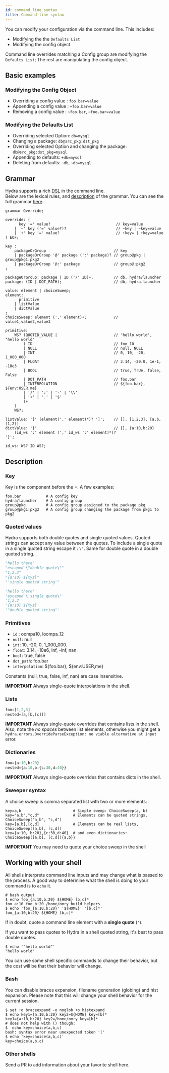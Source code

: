 ```yaml
---
id: command_line_syntax
title: Command-line syntax
---
```

You can modify your configuration via the command line. This includes:
- Modifying the the `Defaults List`
- Modifying the config object

Command line overrides matching a Config group are modifying the `Defaults List`;
The rest are manipulating the config object.

## Basic examples
### Modifying the Config Object
- Overriding a config value : `foo.bar=value`
- Appending a config value : `+foo.bar=value`
- Removing a config value : `~foo.bar`, `~foo.bar=value`

### Modifying the Defaults List
- Overriding selected Option: `db=mysql`
- Changing a package: `db@src_pkg:dst_pkg`
- Overriding selected Option and changing the package: `db@src_pkg:dst_pkg=mysql`
- Appending to defaults: `+db=mysql`
- Deleting from defaults: `~db`, `~db=mysql`

## Grammar
Hydra supports a rich [DSL](https://en.wikipedia.org/wiki/Domain-specific_language) in the command line.   
Below are the lexical rules, and [description](#Description) of the grammar.
You can see the full grammar [here](https://github.com/facebookresearch/hydra/tree/master/hydra/grammar/Override.g4).

```antlr4
grammar Override;

override: (
      key '=' value?                             // key=value
    | '~' key ('=' value?)?                      // ~key | ~key=value
    | '+' key '=' value?                         // +key= | +key=value
) EOF;

key :
    packageOrGroup                              // key
    | packageOrGroup '@' package (':' package)? // group@pkg | group@pkg1:pkg2
    | packageOrGroup '@:' package               // group@:pkg2
;

packageOrGroup: package | ID ('/' ID)+;         // db, hydra/launcher
package: (ID | DOT_PATH);                       // db, hydra.launcher

value: element | choiceSweep;
element:
      primitive
    | listValue
    | dictValue
;
choiceSweep: element (',' element)+;            // value1,value2,value3

primitive:
    WS? (QUOTED_VALUE |                         // 'hello world', "hello world"
        ( ID                                    // foo_10
        | NULL                                  // null, NULL
        | INT                                   // 0, 10, -20, 1_000_000
        | FLOAT                                 // 3.14, -20.0, 1e-1, -10e3
        | BOOL                                  // true, TrUe, false, False
        | DOT_PATH                              // foo.bar
        | INTERPOLATION                         // ${foo.bar}, ${env:USER,me}
        | '/' | ':' | '-' | '\\'
        | '+' | '.' | '$'
        )+
    )
    WS?;

listValue: '[' (element(',' element)*)? ']';    // [], [1,2,3], [a,b,[1,2]]
dictValue: '{'                                  // {}, {a:10,b:20}
    (id_ws ':' element (',' id_ws ':' element)*)?
'}';

id_ws: WS? ID WS?;
```
## Description
### Key
Key is the component before the =. A few examples:
```shell script
foo.bar           # A config key
hydra/launcher    # A config group
group@pkg         # A config group assigned to the package pkg
group@pkg1:pkg2   # A config group changing the package from pkg1 to pkg2
```

### Quoted values
Hydra supports both double quotes and single quoted values.
Quoted strings can accept any value between the quotes.
To include a single quote in a single quoted string escape it : `\'`. Same for double quote in a double quoted string.

<div className="row">
<div className="col col--6">

```python title="Double quotes"
"hello there"
"escaped \"double quote\""
"1,2,3"
"{a:10} ${xyz}"
"'single quoted string'"
```

</div>

<div className="col  col--6">

```python title="Single quotes"
'hello there'
'escaped \'single quote\''
'1,2,3'
'{a:10} ${xyz}'
'"double quoted string"'
```
</div>
</div>

 
### Primitives
- `id` : oompa10, loompa_12
- `null`: null
- `int`: 10, -20, 0, 1_000_000.
- `float`: 3.14, -10e6, inf, -inf, nan.
- `bool`: true, false
- `dot_path`: foo.bar
- `interpolation`: ${foo.bar}, ${env:USER,me}

Constants (null, true, false, inf, nan) are case insensitive. 

**IMPORTANT** Always single-quote interpolations in the shell.

### Lists
```python
foo=[1,2,3]
nested=[a,[b,[c]]]
```
**IMPORTANT** Always single-quote overrides that contains lists in the shell.  Also, note the *no spaces* between list elements, otherwise you might get a `hydra.errors.OverrideParseException: no viable alternative at input` error.

### Dictionaries
```python
foo={a:10,b:20}
nested={a:10,b:{c:30,d:40}}
```
**IMPORTANT** Always single-quote overrides that contains dicts in the shell.
### Sweeper syntax

A choice sweep is comma separated list with two or more elements: 
```shell script
key=a,b                       # Simple sweep: ChoiceSweep(a, b)
key="a,b","c,d"               # Elements can be quoted strings, ChoiceSweep("a,b", "c,d")
key=[a,b],[c,d]               # Elements can be real lists, ChoiceSweep([a,b], [c,d])
key={a:10, b:20},{c:30,d:40}  # and even dictionaries: ChoiceSweep([a,b], [c,d]){a,b}}
```

**IMPORTANT** You may need to quote your choice sweep in the shell

## Working with your shell
All shells interprets command line inputs and may change what is passed to the process.
A good way to determine what the shell is doing to your command is to `echo` it.
```shell script
# bash output
$ echo foo_{a:10,b:20} ${HOME} [b,c]*
foo_a:10 foo_b:20 /home/omry build_helpers
$ echo 'foo_{a:10,b:20}' '${HOME}' '[b,c]*'
foo_{a:10,b:20} ${HOME} [b,c]*
```

If in doubt, quote a command line element with a **single quote** (`'`).  

If you want to pass quotes to Hydra in a shell quoted string, it's best to pass double quotes.
```shell script
$ echo '"hello world"'
"hello world"
```

You can use some shell specific commands to change their behavior, but the cost will be that their behavior will change.
### Bash
You can disable braces expansion, filename generation (globing) and hist expansion. Please note that this will change
your shell behavior for the current session.
```shell script
$ set +o braceexpand -o noglob +o histexpand
$ echo key1={a:10,b:20} key2=${HOME} key=[b]*
key1={a:10,b:20} key2=/home/omry key=[b]*
# does not help with () though:
$  echo key=choice(a,b,c)
bash: syntax error near unexpected token '('
$ echo 'key=choice(a,b,c)'
key=choice(a,b,c)
```

### Other shells
Send a PR to add information about your favorite shell here.
